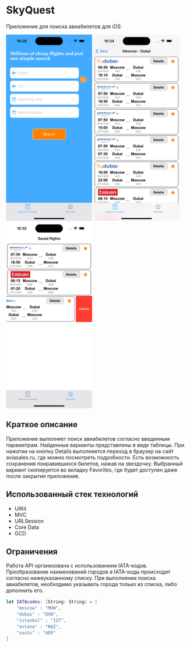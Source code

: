 # SkyQuest

Приложение для поиска авиабилетов для iOS

<img src="https://github.com/KamBik1/SkyQuest/blob/main/SkyQuestScreenshots/Screenshot1.png" alt="Описание изображения" width="236" height="510"> <img src="https://github.com/KamBik1/SkyQuest/blob/main/SkyQuestScreenshots/Screenshot2.png" alt="Описание изображения" width="236" height="510"> <img src="https://github.com/KamBik1/SkyQuest/blob/main/SkyQuestScreenshots/Screenshot3.png" alt="Описание изображения" width="236" height="510">


## Краткое описание

Приложение выполняет поиск авиабилетов согласно введенным параметрам. Найденные варианты представлены в виде таблицы. При нажатии на кнопку Details выполняется переход в браузер на сайт aviasales.ru, где можно посмотреть подробности. Есть возможность сохранения понравившихся билетов, нажав на звездочку. Выбранный вариант скопируется во вкладку Favorites, где будет доступен даже после закрытия приложения.

## Использованный стек технологий

+ UIKit
+ MVC
+ URLSession
+ Core Data
+ GCD

## Ограничения

Работа API организована с использованием IATA-кодов. Преобразование наименований городов в IATA-коды происходит согласно нижеуказанному списку. При выполнении поиска авиабилетов, необходимо указывать города только из списка, либо дополнить его.
```swift
let IATAcodes: [String: String] = [
    "moscow" : "MOW",
    "dubai" : "DXB",
    "istanbul" : "IST",
    "astana" : "NQZ",
    "sochi" : "AER"
]
```
